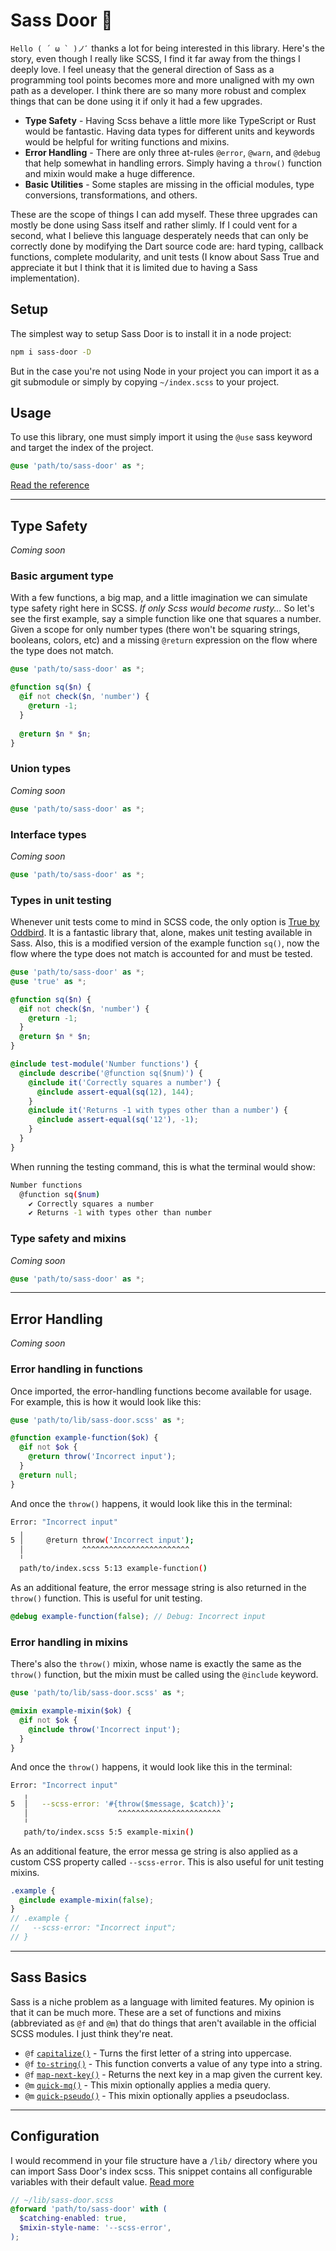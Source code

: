 # Sass Door 🚪
``Hello ( ´ ω ` )ノﾞ`` thanks a lot for being interested in this library. Here's the story, even though I really like SCSS, I find it far away from the things I deeply love. I feel uneasy that the general direction of Sass as a programming tool points becomes more and more unaligned with my own path as a developer. I think there are so many more robust and complex things that can be done using it if only it had a few upgrades.

 - **Type Safety** - Having Scss behave a little more like TypeScript or Rust would be fantastic. Having data types for different units and keywords would be helpful for writing functions and mixins.
 - **Error Handling** - There are only three at-rules `@error`, `@warn`, and `@debug` that help somewhat in handling errors. Simply having a `throw()` function and mixin would make a huge difference.
 - **Basic Utilities** - Some staples are missing in the official modules, type conversions, transformations, and others.

These are the scope of things I can add myself. These three upgrades can mostly be done using Sass itself and rather slimly. If I could vent for a second, what I believe this language desperately needs that can only be correctly done by modifying the Dart source code are: hard typing, callback functions, complete modularity, and unit tests (I know about Sass True and appreciate it but I think that it is limited due to having a Sass implementation).

## Setup
The simplest way to setup Sass Door is to install it in a node project:
```bash
npm i sass-door -D
```
But in the case you're not using Node in your project you can import it as a git submodule or simply by copying `~/index.scss` to your project.

## Usage
To use this library, one must simply import it using the `@use` sass keyword and target the index of the project.
```scss
@use 'path/to/sass-door' as *;
```

[Read the reference](https://carcajadaartificial.github.io/sass-door/)

---
## Type Safety
*Coming soon*

### Basic argument type
With a few functions, a big map, and a little imagination we can simulate type safety right here in SCSS. _If only Scss would become rusty..._ So let's see the first example, say a simple function like one that squares a number. Given a scope for only number types (there won't be squaring strings, booleans, colors, etc) and a missing `@return` expression on the flow where the type does not match.
```scss
@use 'path/to/sass-door' as *;

@function sq($n) {
  @if not check($n, 'number') {
    @return -1;
  }
  
  @return $n * $n;
}
```

### Union types
*Coming soon*
```scss
@use 'path/to/sass-door' as *;
```

### Interface types
*Coming soon*
```scss
@use 'path/to/sass-door' as *;
```

### Types in unit testing
Whenever unit tests come to mind in SCSS code, the only option is [True by Oddbird](github.com/oddbird/true). It is a fantastic library that, alone, makes unit testing available in Sass. Also, this is a modified version of the example function `sq()`, now the flow where the type does not match is accounted for and must be tested.
```scss
@use 'path/to/sass-door' as *;
@use 'true' as *;

@function sq($n) {
  @if not check($n, 'number') {
    @return -1;
  }
  @return $n * $n;
}

@include test-module('Number functions') {
  @include describe('@function sq($num)') {
    @include it('Correctly squares a number') {
      @include assert-equal(sq(12), 144);
    }
    @include it('Returns -1 with types other than a number') {
      @include assert-equal(sq('12'), -1);
    }
  }
}
```
When running the testing command, this is what the terminal would show:
```bash
Number functions
  @function sq($num)
    ✔ Correctly squares a number
    ✔ Returns -1 with types other than number
```

### Type safety and mixins
*Coming soon*
```scss
@use 'path/to/sass-door' as *;
```

---
## Error Handling
*Coming soon*

### Error handling in functions
Once imported, the error-handling functions become available for usage. For example, this is how it would look like this:
```scss
@use 'path/to/lib/sass-door.scss' as *;

@function example-function($ok) {
  @if not $ok {
    @return throw('Incorrect input');
  }
  @return null;
}
```
And once the `throw()` happens, it would look like this in the terminal:
```bash
Error: "Incorrect input"
  ╷
5 │     @return throw('Incorrect input');
  │             ^^^^^^^^^^^^^^^^^^^^^^^^
  ╵
  path/to/index.scss 5:13 example-function()
```
As an additional feature, the error message string is also returned in the `throw()` function. This is useful for unit testing.
```scss
@debug example-function(false); // Debug: Incorrect input
```

### Error handling in mixins
There's also the `throw()` mixin, whose name is exactly the same as the `throw()` function, but the mixin must be called using the `@include` keyword.
```scss
@use 'path/to/lib/sass-door.scss' as *;

@mixin example-mixin($ok) {
  @if not $ok {
    @include throw('Incorrect input');
  }
}
```
And once the `throw()` happens, it would look like this in the terminal:
```bash
Error: "Incorrect input"
   ╷
5  │   --scss-error: '#{throw($message, $catch)}';
   │                    ^^^^^^^^^^^^^^^^^^^^^^^
   ╵
   path/to/index.scss 5:5 example-mixin()
```
As an additional feature, the error messa ge string is also applied as a custom CSS property called `--scss-error`. This is also useful for unit testing mixins.
```scss
.example {
  @include example-mixin(false);
}
// .example {
//   --scss-error: "Incorrect input";
// }
```

---
## Sass Basics
Sass is a niche problem as a language with limited features. My opinion is that it can be much more. These are a set of functions and mixins (abbreviated as `@f` and `@m`) that do things that aren't available in the official SCSS modules. I just think they're neat.

- `@f` [`capitalize()`](carcajadaartificial.github.io/sass-door/#function-capitalize) - Turns the first letter of a string into uppercase.
- `@f` [`to-string()`](carcajadaartificial.github.io/sass-door/#function-to-string) - This function converts a value of any type into a string.
- `@f` [`map-next-key()`](carcajadaartificial.github.io/sass-door/#function-map-next-key) - Returns the next key in a map given the current key. 
- `@m` [`quick-mq()`]() - This mixin optionally applies a media query.
- `@m` [`quick-pseudo()`]() - This mixin optionally applies a pseudoclass.

---
## Configuration
I would recommend in your file structure have a `/lib/` directory where you can import Sass Door's index scss. This snippet contains all configurable variables with their default value. [Read more](https://carcajadaartificial.github.io/sass-door/#config-variable)
```scss
// ~/lib/sass-door.scss
@forward 'path/to/sass-door' with (
  $catching-enabled: true,
  $mixin-style-name: '--scss-error',
);
```
